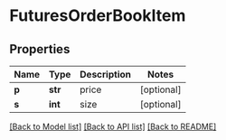 # FuturesOrderBookItem

## Properties
Name | Type | Description | Notes
------------ | ------------- | ------------- | -------------
**p** | **str** | price | [optional] 
**s** | **int** | size | [optional] 

[[Back to Model list]](../README.md#documentation-for-models) [[Back to API list]](../README.md#documentation-for-api-endpoints) [[Back to README]](../README.md)



